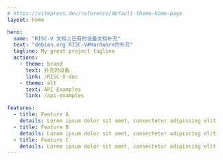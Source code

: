 ```yaml
---
# https://vitepress.dev/reference/default-theme-home-page
layout: home

hero:
  name: "RISC-V 文档上已有的设备文档补充"
  text: "debian.org RISC-V#Hardware的补充"
  tagline: My great project tagline
  actions:
    - theme: brand
      text: 补充的设备
      link: /RISC-V-doc
    - theme: alt
      text: API Examples
      link: /api-examples

features:
  - title: Feature A
    details: Lorem ipsum dolor sit amet, consectetur adipiscing elit
  - title: Feature B
    details: Lorem ipsum dolor sit amet, consectetur adipiscing elit
  - title: Feature C
    details: Lorem ipsum dolor sit amet, consectetur adipiscing elit
---
```


